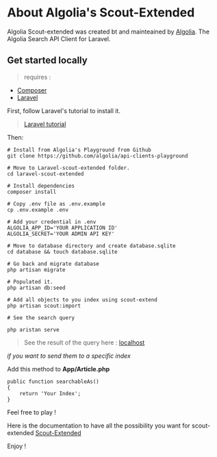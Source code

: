 # About Algolia's Scout-Extended

Algolia Scout-extended was created bt and mainteained by [Algolia](https://github.com/algolia). The Algolia Search API Client for Laravel. 

## Get started locally

>requires :
* [Composer](https://getcomposer.org/)
* [Laravel](https://laravel.com/)



First, follow Laravel's tutorial to install it. 

>[Laravel tutorial](https://laravel.com/docs/5.8/installation) 

Then: 

```
# Install from Algolia's Playground from Github
git clone https://github.com/algolia/api-clients-playground

# Move to Laravel-scout-extended folder.
cd laravel-scout-extended 

# Install dependencies
composer install

# Copy .env file as .env.example
cp .env.example .env

# Add your credential in .env
ALGOLIA_APP_ID='YOUR APPLICATION ID'
ALGOLIA_SECRET='YOUR ADMIN API KEY'

# Move to database directory and create database.sqlite
cd database && touch database.sqlite

# Go back and migrate database
php artisan migrate 

# Populated it.
php artisan db:seed

# Add all objects to you index using scout-extend 
php artisan scout:import

# See the search query 

php aristan serve 

```
> See the result of the query here : [localhost](http://localhost:8000/)

*if you want to send them to a specific index*

Add this method to **App/Article.php**
```
public function searchableAs()
{
    return 'Your Index';
}
```

Feel free to play ! 

Here is the documentation to have all the possibility you want for scout-extended [Scout-Extended](https://www.algolia.com/doc/framework-integration/laravel/getting-started/introduction-to-scout-extended/)

Enjoy ! 
 


